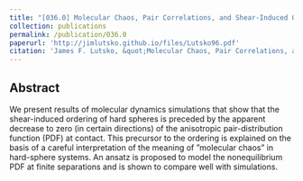 ```yaml
---
title: "[036.0] Molecular Chaos, Pair Correlations, and Shear-Induced Ordering of Hard Spheres"
collection: publications
permalink: /publication/036.0
paperurl: 'http://jimlutsko.github.io/files/Lutsko96.pdf'
citation: 'James F. Lutsko, &quot;Molecular Chaos, Pair Correlations, and Shear-Induced Ordering of Hard Spheres&quot;, <i>Phys. Rev. Lett.</i>, <strong>77</strong>, 2225 (1996)'
---
```

Abstract
---
We present results of molecular dynamics simulations that show that the shear-induced ordering of hard spheres is preceded by the apparent decrease to zero (in certain directions) of the anisotropic pair-distribution function (PDF) at contact. This precursor to the ordering is explained on the basis of a careful interpretation of the meaning of ”molecular chaos” in hard-sphere systems. An ansatz is proposed to model the nonequilibrium PDF at finite separations and is shown to compare well with simulations.
